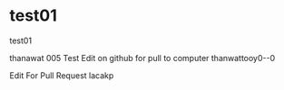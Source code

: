 # test01
test01


thanawat 005
Test Edit on github for pull to computer
thanwattooy0--0



Edit For Pull Request lacakp
